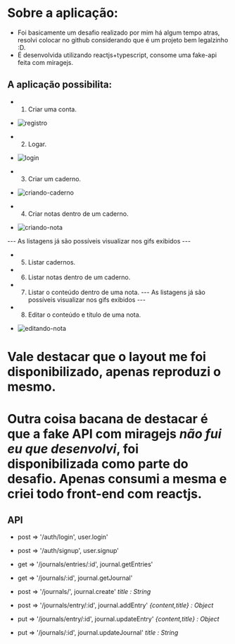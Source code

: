 # Sobre a aplicação:

- Foi basicamente um desafio realizado por mim há algum tempo atras, resolvi colocar no github considerando que é um projeto bem legalzinho :D.
- É desenvolvida utilizando reactjs+typescript, consome uma fake-api feita com miragejs.

## A aplicação possibilita:

- 1. Criar uma conta.

 - ![registro](https://user-images.githubusercontent.com/66435387/134421134-4082b86a-f812-4ee1-961d-6ce3103206ee.gif)

- 2. Logar.

 - ![login](https://user-images.githubusercontent.com/66435387/134421122-0ab53f17-233f-4c08-a2ea-7a155eaae65a.gif)

- 3. Criar um caderno.

 - ![criando-caderno](https://user-images.githubusercontent.com/66435387/134421020-d69db337-3e22-44fe-8d96-0fb6d3835246.gif)

- 4. Criar notas dentro de um caderno.

 - ![criando-nota](https://user-images.githubusercontent.com/66435387/134421048-3f806bb9-43eb-4f1a-9efb-81dc0d58b59d.gif)

--- As listagens já são possíveis visualizar nos gifs exibidos ---
  - 5. Listar cadernos.
  - 6. Listar notas dentro de um caderno.
  - 7. Listar o conteúdo dentro de uma nota.
--- As listagens já são possíveis visualizar nos gifs exibidos ---

- 8. Editar o conteúdo e título de uma nota.

 - ![editando-nota](https://user-images.githubusercontent.com/66435387/134421094-b573c3db-dec0-4ef0-b29b-c14197f11a2a.gif)

# Vale destacar que o layout me foi disponibilizado, apenas reproduzi o mesmo.

# Outra coisa bacana de destacar é que a fake API com miragejs _não fui eu que desenvolvi_, foi disponibilizada como parte do desafio. Apenas consumi a mesma e criei todo front-end com reactjs.

## API

- post => '/auth/login', user.login'
- post => '/auth/signup', user.signup'

- get => '/journals/entries/:id', journal.getEntries'
- get => '/journals/:id', journal.getJournal'

- post => '/journals/', journal.create' _title : String_
- post => '/journals/entry/:id', journal.addEntry' _{content,title} : Object_

- put => '/journals/entry/:id', journal.updateEntry' _{content,title} : Object_
- put => '/journals/:id', journal.updateJournal' _title : String_
